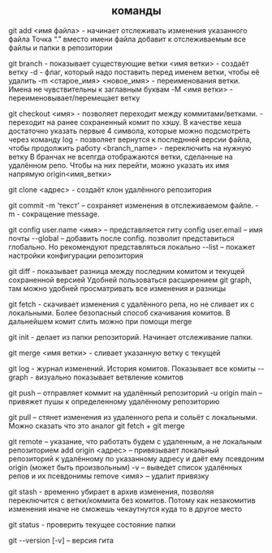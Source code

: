 ## <center> команды

git add <имя файла> - начинает отслеживать изменения указанного файла
Точка “.” вместо имени файла добавит к отслеживаемым все файлы и папки в репозитории 

git branch - показывает существующие ветки
<имя ветки> - создаёт ветку
-d - флаг, который надо поставить перед именем ветки, чтобы её удалить 
-m <старое_имя> <новое_имя> - переименования ветки. Имена не чувствительны к заглавным буквам 
-M <имя ветки> - переименовывает/перемещает ветку  

git checkout <имя> - позволяет переходит между коммитами/ветками. 
<hash>  - переходит на ранее сохраненный комит по хэшу. В качестве хеша достаточно указать первые 4 символа, которые можно подсмотреть через команду log
<master> - позволяет вернутся к последнней версии файла, чтобы продолжить работу
<branch_name> - переключить на нужную ветку 
В бранчах не всепгда отображаются ветки, сделанные на удалённом репо. Чтобы на них перейти, можно указать их имя напрямую origin\<имя_ветки>

git clone <адрес> - создаёт клон удалённого репозитория

git commit -m ‘текст’ – сохраняет изменения в отслеживаемом файле.
 -m - сокращение message. 

git config 
user.name <имя>  – представляется гиту
config user.email <email>  – имя почты
--global – добавить после config. позволит представиться глобально. Но рекомендуют представляться локально
--list  – покажет настройки конфигурации репозитория 

git diff - показывает разница между последним комитом и текущей сохраненной версией
Удобней пользоваться расширением git graph, там можно удобней просматривать все изменения и разницы 

git fetch - скачивает изменения с удалённого репа, но не сливает их с локальными. Более безопасный способ скачивания комитов. В дальнейшем комит слить можно при помощи merge

git init - делает из папки репозиторий. Начинает отслеживание папки. 

git merge <имя ветки> - сливает указанную ветку с текущей 

git log - журнал изменений. История комитов. Показывает все комиты
--graph - визуально показывает ветвление комитов
 
git push – отправляет коммит на удалённый репозиторий 
 -u origin main – привяжет пушы к определенному удалённому репозиторию 

git pull – стянет изменения из удаленного репа и сольёт с локальными. Можно сказать что это аналог git fetch + git merge

git remote – указание, что работать будем с удаленным, а не локальным репозиторием
add origin <адрес> – привязывает локальный репозиторий к удалённому по указанному адресу и даёт ему псевдоним origin (может быть произвольным)
-v – выведет список удалённых репов и их псевдонимы
remove <имя> – удалит привязку 

git stash - временно убирает в архив изменения, позволяя переключится с ветки/коммита без комитов. Потому как незакомитив изменения иначе не сможешь чекаутнутся куда то в другое место

git status - проверить текущее состояние папки 

git --version [-v] – версия гита 

